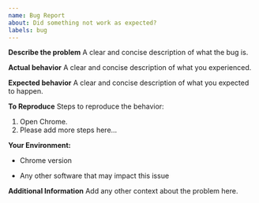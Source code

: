 ```yaml
---
name: Bug Report
about: Did something not work as expected?
labels: bug
---
```


<!---
Thank you for filing an issue!

Before you submit, please search for any open/closed issues that might be the same.
-->

**Describe the problem**
A clear and concise description of what the bug is.

**Actual behavior**
A clear and concise description of what you experienced.

**Expected behavior**
A clear and concise description of what you expected to happen.

**To Reproduce**
Steps to reproduce the behavior:

1. Open Chrome.
3. Please add more steps here...

**Your Environment:**

- Chrome version

- Any other software that may impact this issue

**Additional Information**
Add any other context about the problem here.
